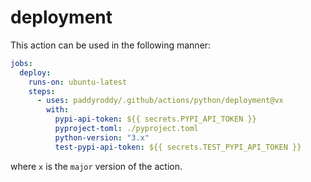 # deployment

This action can be used in the following manner:

```yaml
jobs:
  deploy:
    runs-on: ubuntu-latest
    steps:
      - uses: paddyroddy/.github/actions/python/deployment@vx
        with:
          pypi-api-token: ${{ secrets.PYPI_API_TOKEN }}
          pyproject-toml: ./pyproject.toml
          python-version: "3.x"
          test-pypi-api-token: ${{ secrets.TEST_PYPI_API_TOKEN }}
```

where `x` is the `major` version of the action.
